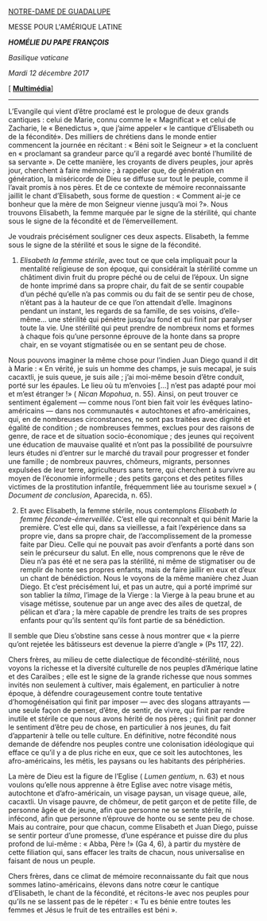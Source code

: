 [NOTRE-DAME DE GUADALUPE](http://www.vatican.va/news_services/liturgy/libretti/2017/20171212-libretto-madonna-guadalupe.pdf)

MESSE POUR L'AMÉRIQUE LATINE

***HOMÉLIE DU PAPE FRANÇOIS***

*Basilique vaticane*

*Mardi 12 décembre 2017*

[ **[Multimédia](http://w2.vatican.va/content/francesco/fr/events/event.dir.html/content/vaticanevents/fr/2017/12/12/messa-guadalupe.html)**]

* * *

L’Evangile qui vient d’être proclamé est le prologue de deux grands cantiques : celui de Marie, connu comme le « Magnificat » et celui de Zacharie, le « Benedictus », que j’aime appeler « le cantique d’Elisabeth ou de la fécondité». Des milliers de chrétiens dans le monde entier commencent la journée en récitant : « Béni soit le Seigneur » et la concluent en « proclamant sa grandeur parce qu’il a regardé avec bonté l’humilité de sa servante ». De cette manière, les croyants de divers peuples, jour après jour, cherchent à faire mémoire ; à rappeler que, de génération en génération, la miséricorde de Dieu se diffuse sur tout le peuple, comme il l’avait promis à nos pères. Et de ce contexte de mémoire reconnaissante jaillit le chant d’Elisabeth, sous forme de question : « Comment ai-je ce bonheur que la mère de mon Seigneur vienne jusqu’à moi ?». Nous trouvons Elisabeth, la femme marquée par le signe de la stérilité, qui chante sous le signe de la fécondité et de l’émerveillement.

Je voudrais précisément souligner ces deux aspects. Elisabeth, la femme sous le signe de la stérilité et sous le signe de la fécondité.

1. *Elisabeth la femme stérile*, avec tout ce que cela impliquait pour la mentalité religieuse de son époque, qui considérait la stérilité comme un châtiment divin fruit du propre péché ou de celui de l’époux. Un signe de honte imprimé dans sa propre chair, du fait de se sentir coupable d’un péché qu’elle n’a pas commis ou du fait de se sentir peu de chose, n’étant pas à la hauteur de ce que l’on attendait d’elle. Imaginons pendant un instant, les regards de sa famille, de ses voisins, d’elle- même... une stérilité qui pénètre jusqu’au fond et qui finit par paralyser toute la vie. Une stérilité qui peut prendre de nombreux noms et formes à chaque fois qu’une personne éprouve de la honte dans sa propre chair, en se voyant stigmatisée ou en se sentant peu de chose.

Nous pouvons imaginer la même chose pour l’indien Juan Diego quand il dit à Marie : « En vérité, je suis un homme des champs, je suis mecapal, je suis cacaxtli, je suis queue, je suis aile ; j’ai moi-même besoin d’être conduit, porté sur les épaules. Le lieu où tu m’envoies [...] n’est pas adapté pour moi et m’est étranger !» ( *Nican Mopohua*, n. 55). Ainsi, on peut trouver ce sentiment également — comme nous l’ont bien fait voir les évêques latino-américains — dans nos communautés « autochtones et afro-américaines, qui, en de nombreuses circonstances, ne sont pas traitées avec dignité et égalité de condition ; de nombreuses femmes, exclues pour des raisons de genre, de race et de situation socio-économique ; des jeunes qui reçoivent une éducation de mauvaise qualité et n’ont pas la possibilité de poursuivre leurs études ni d’entrer sur le marché du travail pour progresser et fonder une famille ; de nombreux pauvres, chômeurs, migrants, personnes expulsées de leur terre, agriculteurs sans terre, qui cherchent à survivre au moyen de l’économie informelle ; des petits garçons et des petites filles victimes de la prostitution infantile, fréquemment liée au tourisme sexuel » ( *Document de conclusion*, Aparecida, n. 65).

2. Et avec Elisabeth, la femme stérile, nous contemplons *Elisabeth la femme féconde-émerveillée*. C’est elle qui reconnaît et qui bénit Marie la première. C’est elle qui, dans sa vieillesse, a fait l’expérience dans sa propre vie, dans sa propre chair, de l’accomplissement de la promesse faite par Dieu. Celle qui ne pouvait pas avoir d’enfants a porté dans son sein le précurseur du salut. En elle, nous comprenons que le rêve de Dieu n’a pas été et ne sera pas la stérilité, ni même de stigmatiser ou de remplir de honte ses propres enfants, mais de faire jaillir en eux et d’eux un chant de bénédiction. Nous le voyons de la même manière chez Juan Diego. Et c’est précisément lui, et pas un autre, qui a porté imprimé sur son tablier la *tilma*, l’image de la Vierge : la Vierge à la peau brune et au visage métisse, soutenue par un ange avec des ailes de quetzal, de pélican et d’ara ; la mère capable de prendre les traits de ses propres enfants pour qu’ils sentent qu’ils font partie de sa bénédiction.

Il semble que Dieu s’obstine sans cesse à nous montrer que « la pierre qu’ont rejetée les bâtisseurs est devenue la pierre d’angle » (Ps 117, 22).

Chers frères, au milieu de cette dialectique de fécondité-stérilité, nous voyons la richesse et la diversité culturelle de nos peuples d’Amérique latine et des Caraïbes ; elle est le signe de la grande richesse que nous sommes invités non seulement à cultiver, mais également, en particulier à notre époque, à défendre courageusement contre toute tentative d’homogénéisation qui finit par imposer — avec des slogans attrayants — une seule façon de penser, d’être, de sentir, de vivre, qui finit par rendre inutile et stérile ce que nous avons hérité de nos pères ; qui finit par donner le sentiment d’être peu de chose, en particulier à nos jeunes, du fait d’appartenir à telle ou telle culture. En définitive, notre fécondité nous demande de défendre nos peuples contre une colonisation idéologique qui efface ce qu’il y a de plus riche en eux, que ce soit les autochtones, les afro-américains, les métis, les paysans ou les habitants des périphéries.

La mère de Dieu est la figure de l’Eglise ( *Lumen gentium*, n. 63) et nous voulons qu’elle nous apprenne à être Eglise avec notre visage métis, autochtone et d’afro-américain, un visage paysan, un visage queue, aile, cacaxtli. Un visage pauvre, de chômeur, de petit garçon et de petite fille, de personne âgée et de jeune, afin que personne ne se sente stérile, ni infécond, afin que personne n’éprouve de honte ou se sente peu de chose. Mais au contraire, pour que chacun, comme Elisabeth et Juan Diego, puisse se sentir porteur d’une promesse, d’une espérance et puisse dire du plus profond de lui-même : « Abba, Père !» (Ga 4, 6), à partir du mystère de cette filiation qui, sans effacer les traits de chacun, nous universalise en faisant de nous un peuple.

Chers frères, dans ce climat de mémoire reconnaissante du fait que nous sommes latino-américains, élevons dans notre cœur le cantique d’Elisabeth, le chant de la fécondité, et récitons-le avec nos peuples pour qu’ils ne se lassent pas de le répéter : « Tu es bénie entre toutes les femmes et Jésus le fruit de tes entrailles est béni ».